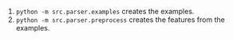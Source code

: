 1. `python -m src.parser.examples` creates the examples.
2. `python -m src.parser.preprocess` creates the features from the examples.
